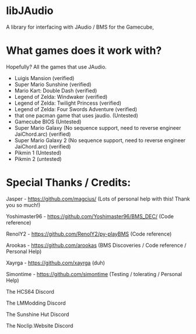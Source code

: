 # libJAudio
A library for interfacing with JAudio / BMS for the Gamecube,

# What games does it work with?
Hopefully? All the games that use JAudio.
  * Luigis Mansion (verified)
  * Super Mario Sunshine  (verified)
  * Mario Kart: Double Dash  (verified) 
  * Legend of Zelda: Windwaker (verified)
  * Legend of Zelda: Twilight Princess (verified) 
  * Legend of Zelda: Four Swords Adventure (verified) 
  * that one pacman game that uses jaudio. (Untested)
  * Gamecube BIOS (Untested)
  * Super Mario Galaxy (No sequence support, need to reverse engineer JaiChord.arc)  (verified)
  * Super Mario Galaxy 2 (No sequence support, need to reverse engineer JaiChord.arc)  (verified)
  * Pikmin 1 (Untested) 
  * Pikmin 2 (untested) 
  

  
# Special Thanks / Credits: 

Jasper - https://github.com/magcius/  (Lots of personal help with this! Thank you so much!)

Yoshimaster96 - https://github.com/Yoshimaster96/BMS_DEC/ (Code reference)

RenolY2 - https://github.com/RenolY2/py-playBMS  (Code reference)
 
Arookas - https://github.com/arookas (BMS Discoveries / Code reference / Personal Help)

Xayrga - https://github.com/xayrga (duh)

Simontime - https://github.com/simontime (Testing / tolerating / Personal Help) 

The HCS64 Discord

The LMModding Discord

The Sunshine Hut Discord

The Noclip.Website Discord


